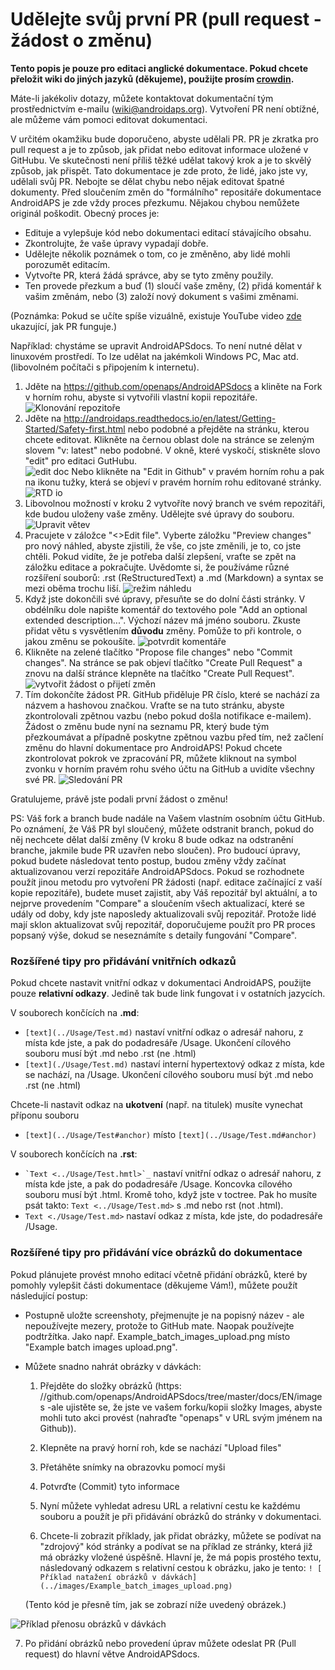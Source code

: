 # Udělejte svůj první PR (pull request - žádost o změnu)

**Tento popis je pouze pro editaci anglické dokumentace. Pokud chcete přeložit wiki do jiných jazyků (děkujeme), použijte prosím [crowdin](https://wikitranslations.androidaps.org).**

Máte-li jakékoliv dotazy, můžete kontaktovat dokumentační tým prostřednictvím e-mailu (wiki@androidaps.org). Vytvoření PR není obtížné, ale můžeme vám pomoci editovat dokumentaci.

V určitém okamžiku bude doporučeno, abyste udělali PR. PR je zkratka pro pull request a je to způsob, jak přidat nebo editovat informace uložené v GitHubu. Ve skutečnosti není příliš těžké udělat takový krok a je to skvělý způsob, jak přispět. Tato dokumentace je zde proto, že lidé, jako jste vy, udělali svůj PR. Nebojte se dělat chybu nebo nějak editovat špatné dokumenty. Před sloučením změn do "formálního" repositáře dokumentace AndroidAPS je zde vždy proces přezkumu. Nějakou chybou nemůžete originál poškodit. Obecný proces je:

* Edituje a vylepšuje kód nebo dokumentaci editací stávajícího obsahu.
* Zkontrolujte, že vaše úpravy vypadají dobře.
* Udělejte několik poznámek o tom, co je změněno, aby lidé mohli porozumět editacím.
* Vytvořte PR, která žádá správce, aby se tyto změny použily.
* Ten provede přezkum a buď (1) sloučí vaše změny, (2) přidá komentář k vašim změnám, nebo (3) založí nový dokument s vašimi změnami.

(Poznámka: Pokud se učíte spíše vizuálně, existuje YouTube video [zde](https://youtu.be/4b6tsL0_kzg) ukazující, jak PR funguje.)

Například: chystáme se upravit AndroidAPSdocs. To není nutné dělat v linuxovém prostředí. To lze udělat na jakémkoli Windows PC, Mac atd. (libovolném počítači s připojením k internetu).

1. Jděte na https://github.com/openaps/AndroidAPSdocs a kliněte na Fork v horním rohu, abyste si vytvořili vlastní kopii repozitáře. ![Klonování repozitoře](./images/PR0.png)
2. Jděte na http://androidaps.readthedocs.io/en/latest/Getting-Started/Safety-first.html nebo podobné a přejděte na stránku, kterou chcete editovat. Klikněte na černou oblast dole na stránce se zeleným slovem "v: latest" nebo podobné. V okně, které vyskočí, stiskněte slovo "edit" pro editaci GutHubu.   
    ![edit doc](./images/PR1.png) Nebo klikněte na "Edit in Github" v pravém horním rohu a pak na ikonu tužky, která se objeví v pravém horním rohu editované stránky. ![RTD io](./images/PR2.png)
3. Libovolnou možností v kroku 2 vytvoříte nový branch ve svém repozitáři, kde budou uloženy vaše změny. Udělejte své úpravy do souboru. ![Upravit větev](./images/PR3.png)
4. Pracujete v záložce "<>Edit file". Vyberte záložku "Preview changes" pro nový náhled, abyste zjistili, že vše, co jste změnili, je to, co jste chtěli. Pokud vidíte, že je potřeba další zlepšení, vraťte se zpět na záložku editace a pokračujte. Uvědomte si, že používáme různé rozšíření souborů: .rst (ReStructuredText) a .md (Markdown) a syntax se mezi oběma trochu liší. ![režim náhledu](./images/PR5.png)
5. Když jste dokončili své úpravy, přesuňte se do dolní části stránky. V obdélníku dole napište komentář do textového pole "Add an optional extended description...". Výchozí název má jméno souboru. Zkuste přidat větu s vysvětlením **důvodu** změny. Pomůže to při kontrole, o jakou změnu se pokoušíte. ![potvrdit komentáře](./images/PR4.png)
6. Klikněte na zelené tlačítko "Propose file changes" nebo "Commit changes". Na stránce se pak objeví tlačítko "Create Pull Request" a znovu na další stránce klepněte na tlačítko "Create Pull Request". ![vytvořit žádost o přijetí změn](./images/PR6.png)
7. Tím dokončíte žádost PR. GitHub přiděluje PR číslo, které se nachází za názvem a hashovou značkou. Vraťte se na tuto stránku, abyste zkontrolovali zpětnou vazbu (nebo pokud došla notifikace e-mailem). Žádost o změnu bude nyní na seznamu PR, který bude tým přezkoumávat a případně poskytne zpětnou vazbu před tím, než začlení změnu do hlavní dokumentace pro AndroidAPS! Pokud chcete zkontrolovat pokrok ve zpracování PR, můžete kliknout na symbol zvonku v horním pravém rohu svého účtu na GitHub a uvidíte všechny své PR. ![Sledování PR](./images/PR7.png)

Gratulujeme, právě jste podali první žádost o změnu!

PS: Váš fork a branch bude nadále na Vašem vlastním osobním účtu GitHub. Po oznámení, že Váš PR byl sloučený, můžete odstranit branch, pokud do něj nechcete dělat další změny (V kroku 8 bude odkaz na odstranění branche, jakmile bude PR uzavřen nebo sloučen). Pro budoucí úpravy, pokud budete následovat tento postup, budou změny vždy začínat aktualizovanou verzí repozitáře AndroidAPSdocs. Pokud se rozhodnete použít jinou metodu pro vytvoření PR žádosti (např. editace začínající z vaší kopie repozitáře), budete muset zajistit, aby Váš repozitář byl aktuální, a to nejprve provedením "Compare" a sloučením všech aktualizací, které se udály od doby, kdy jste naposledy aktualizovali svůj repozitář. Protože lidé mají sklon aktualizovat svůj repozitář, doporučujeme použít pro PR proces popsaný výše, dokud se neseznámíte s detaily fungování "Compare".

### Rozšířené tipy pro přidávání vnitřních odkazů

Pokud chcete nastavit vnitřní odkaz v dokumentaci AndroidAPS, použijte pouze **relativní odkazy**. Jedině tak bude link fungovat i v ostatních jazycích.

V souborech končících na **.md**:

* `[text](../Usage/Test.md)` nastaví vnitřní odkaz o adresář nahoru, z místa kde jste, a pak do podadresáře /Usage. Ukončení cílového souboru musí být .md nebo .rst (ne .html)
* `[text](./Usage/Test.md)` nastaví interní hypertextový odkaz z místa, kde se nachází, na /Usage. Ukončení cílového souboru musí být .md nebo .rst (ne .html)

Chcete-li nastavit odkaz na **ukotvení** (např. na titulek) musíte vynechat příponu souboru

* `[text](../Usage/Test#anchor)` místo `[text](../Usage/Test.md#anchor)`

V souborech končících na **.rst**:

* `` `Text <../Usage/Test.hmtl>`_ `` nastaví vnitřní odkaz o adresář nahoru, z místa kde jste, a pak do podadresáře /Usage. Koncovka cílového souboru musí být .html. Kromě toho, když jste v toctree. Pak ho musíte psát takto: `Text <../Usage/Test.md>` s .md nebo rst (not .html).
* `Text <./Usage/Test.md>` nastaví odkaz z místa, kde jste, do podadresáře /Usage.

### Rozšířené tipy pro přidávání více obrázků do dokumentace

Pokud plánujete provést mnoho editací včetně přidání obrázků, které by pomohly vylepšit části dokumentace (děkujeme Vám!), můžete použít následující postup:

* Postupně uložte screenshoty, přejmenujte je na popisný název - ale nepoužívejte mezery, protože to GitHub mate. Naopak používejte podtržítka. Jako např. Example_batch_images_upload.png místo "Example batch images upload.png".

* Můžete snadno nahrát obrázky v dávkách:
    
    1. Přejděte do složky obrázků (https: //github.com/openaps/AndroidAPSdocs/tree/master/docs/EN/images -ale ujistěte se, že jste ve vašem forku/kopii složky Images, abyste mohli tuto akci provést (nahraďte "openaps" v URL svým jménem na Github)).
    
    2. Klepněte na pravý horní roh, kde se nachází "Upload files"
    
    3. Přetáhěte snímky na obrazovku pomocí myši
    
    4. Potvrďte (Commit) tyto informace
    
    5. Nyní můžete vyhledat adresu URL a relativní cestu ke každému souboru a použít je při přidávání obrázků do stránky v dokumentaci.
    
    6. Chcete-li zobrazit příklady, jak přidat obrázky, můžete se podívat na "zdrojový" kód stránky a podívat se na příklad ze stránky, která již má obrázky vložené úspěšně. Hlavní je, že má popis prostého textu, následovaný odkazem s relativní cestou k obrázku, jako je tento: `! [ Příklad natažení obrázků v dávkách] (../images/Example_batch_images_upload.png) `
    
    (Tento kód je přesně tím, jak se zobrazí níže uvedený obrázek.)

![Příklad přenosu obrázků v dávkách](./images/Example_batch_images_upload.png)

7. Po přidání obrázků nebo provedení úprav můžete odeslat PR (Pull request) do hlavní větve AndroidAPSdocs.